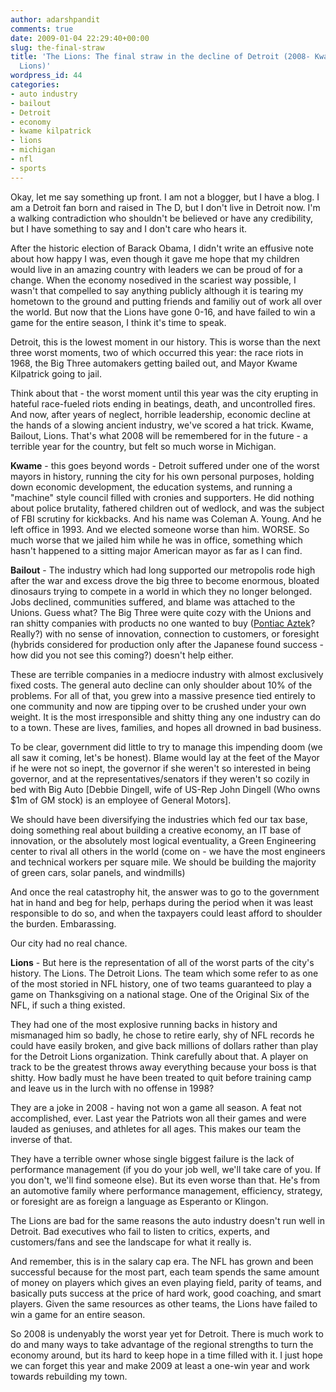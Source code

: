 ```yaml
---
author: adarshpandit
comments: true
date: 2009-01-04 22:29:40+00:00
slug: the-final-straw
title: 'The Lions: The final straw in the decline of Detroit (2008- Kwame, Bailout,
  Lions)'
wordpress_id: 44
categories:
- auto industry
- bailout
- Detroit
- economy
- kwame kilpatrick
- lions
- michigan
- nfl
- sports
---
```


Okay, let me say something up front. I am not a blogger, but I have a blog. I am a Detroit fan born and raised in The D, but I don't live in Detroit now. I'm a walking contradiction who shouldn't be believed or have any credibility, but I have something to say and I don't care who hears it.  

After the historic election of Barack Obama, I didn't write an effusive note about how happy I was, even though it gave me hope that my children would live in an amazing country with leaders we can be proud of for a change. When the economy nosedived in the scariest way possible, I wasn't that compelled to say anything publicly although it is tearing my hometown to the ground and putting friends and familiy out of work all over the world. But now that the Lions have gone 0-16, and have failed to win a game for the entire season, I think it's time to speak. 

Detroit, this is the lowest moment in our history. This is worse than the next three worst moments, two of which occurred this year: the race riots in 1968, the Big Three automakers getting bailed out, and Mayor Kwame Kilpatrick going to jail. 

Think about that - the worst moment until this year was the city erupting in hateful race-fueled riots ending in beatings, death, and uncontrolled fires. And now, after years of neglect, horrible leadership, economic decline at the hands of a slowing ancient industry, we've scored a hat trick. Kwame, Bailout, Lions. That's what 2008 will be remembered for in the future - a terrible year for the country, but felt so much worse in Michigan.

**Kwame** - this goes beyond words - Detroit suffered under one of the worst mayors in history, running the city for his own personal purposes, holding down economic development, the education systems, and running a "machine" style council filled with cronies and supporters. He did nothing about police brutality, fathered children out of wedlock, and was the subject of FBI scrutiny for kickbacks. And his name was Coleman A. Young. And he left office in 1993. And we elected someone worse than him. WORSE. So much worse that we jailed him while he was in office, something which hasn't happened to a sitting major American mayor as far as I can find. 

**Bailout** - The industry which had long supported our metropolis rode high after the war and excess drove the big three to become enormous, bloated dinosaurs trying to compete in a world in which they no longer belonged. Jobs declined, communities suffered, and blame was attached to the Unions. Guess what? The Big Three were quite cozy with the Unions and ran shitty companies with products no one wanted to buy ([Pontiac Aztek](http://www.businessweek.com/the_thread/brandnewday/Pontiac-Aztek-2002.jpg)? Really?) with no sense of innovation, connection to customers, or foresight (hybrids considered for production only after the Japanese found success - how did you not see this coming?) doesn't help either. 

These are terrible companies in a mediocre industry with almost exclusively fixed costs. The general auto decline can only shoulder about 10% of the problems. For all of that, you grew into a massive presence tied entirely to one community and now are tipping over to be crushed under your own weight. It is the most irresponsible and shitty thing any one industry can do to a town. These are lives, families, and hopes all drowned in bad business. 

To be clear, government did little to try to manage this impending doom (we all saw it coming, let's be honest). Blame would lay at the feet of the Mayor if he were not so inept, the governor if she weren't so interested in being governor, and at the representatives/senators if they weren't so cozily in bed with Big Auto [Debbie Dingell, wife of US-Rep John Dingell (Who owns $1m of GM stock) is an employee of General Motors].

We should have been diversifying the industries which fed our tax base, doing something real about building a creative economy, an IT base of innovation, or the absolutely most logical eventuality, a Green Engineering center to rival all others in the world (come on - we have the most engineers and technical workers per square mile. We should be building the majority of green cars, solar panels, and windmills)

And once the real catastrophy hit, the answer was to go to the government hat in hand and beg for help, perhaps during the period when it was least responsible to do so, and when the taxpayers could least afford to shoulder the burden. Embarassing. 

Our city had no real chance. 

**Lions** - But here is the representation of all of the worst parts of the city's history. The Lions. The Detroit Lions. The team which some refer to as one of the most storied in NFL history, one of two teams guaranteed to play a game on Thanksgiving on a national stage. One of the Original Six of the NFL, if such a thing existed. 

They had one of the most explosive running backs in history and mismanaged him so badly, he chose to retire early, shy of NFL records he could have easily broken, and give back millions of dollars rather than play for the Detroit Lions organization. Think carefully about that. A player on track to be the greatest throws away everything because your boss is that shitty. How badly must he have been treated to quit before training camp and leave us in the lurch with no offense in 1998? 

They are a joke in 2008 - having not won a game all season. A feat not accomplished, ever. Last year the Patriots won all their games and were lauded as geniuses, and athletes for all ages. This makes our team the inverse of that. 

They have a terrible owner whose single biggest failure is the lack of performance management (if you do your job well, we'll take care of you. If you don't, we'll find someone else). But its even worse than that. He's from an automotive family where performance management, efficiency, strategy, or foresight are as foreign a language as Esperanto or Klingon. 

The Lions are bad for the same reasons the auto industry doesn't run well in Detroit. Bad executives who fail to listen to critics, experts, and customers/fans and see the landscape for what it really is. 

And remember, this is in the salary cap era. The NFL has grown and been successful because for the most part, each team spends the same amount of money on players which gives an even playing field, parity of teams, and basically puts success at the price of hard work, good coaching, and smart players. Given the same resources as other teams, the Lions have failed to win a game for an entire season. 

So 2008 is undenyably the worst year yet for Detroit. There is much work to do and many ways to take advantage of the regional strengths to turn the economy around, but its hard to keep hope in a time filled with it. I just hope we can forget this year and make 2009 at least a one-win year and work towards rebuilding my town.
